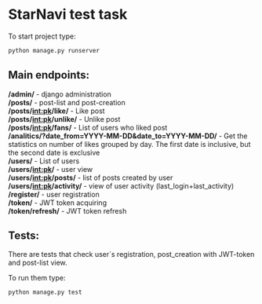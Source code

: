 # StarNavi test task  

To start project type:
```sh
python manage.py runserver
```

## Main endpoints:  
**/admin/** - django administration  
**/posts/** - post-list and post-creation  
**/posts/<int:pk>/like/** - Like post  
**/posts/<int:pk>/unlike/** - Unlike post  
**/posts/<int:pk>/fans/** - List of users who liked post  
**/analitics/?date_from=YYYY-MM-DD&date_to=YYYY-MM-DD/** - Get the statistics on number of likes grouped by day. The first date is inclusive, but the second date is exclusive  
**/users/** - List of users  
**/users/<int:pk>/** - user view  
**/users/<int:pk>/posts/** - list of posts created by user  
**/users/<int:pk>/activity/** - view of user activity (last_login+last_activity)  
**/register/** - user registration  
**/token/** - JWT token acquiring  
**/token/refresh/** - JWT token refresh  

## Tests:  
There are tests that check user`s registration, post_creation with JWT-token and post-list view.

To run them type:
```sh
python manage.py test
```